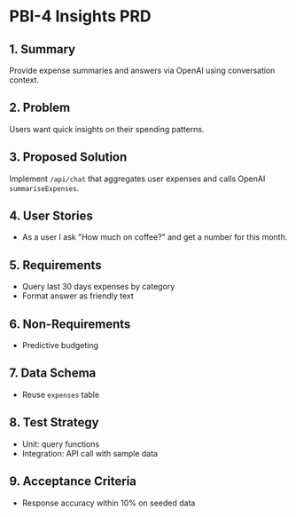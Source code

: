 # PBI-4 Insights PRD

## 1. Summary
Provide expense summaries and answers via OpenAI using conversation context.

## 2. Problem
Users want quick insights on their spending patterns.

## 3. Proposed Solution
Implement `/api/chat` that aggregates user expenses and calls OpenAI `summariseExpenses`.

## 4. User Stories
- As a user I ask "How much on coffee?" and get a number for this month.

## 5. Requirements
- Query last 30 days expenses by category
- Format answer as friendly text

## 6. Non-Requirements
- Predictive budgeting

## 7. Data Schema
- Reuse `expenses` table

## 8. Test Strategy
- Unit: query functions
- Integration: API call with sample data

## 9. Acceptance Criteria
- Response accuracy within 10% on seeded data
